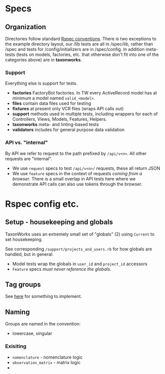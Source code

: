 # Specs

## Organization

Directories follow standard [Rspec conventions](https://www.relishapp.com/rspec/rspec-rails/docs/directory-structure). 
There is two exceptions to the example directory layout, our /lib tests are all in /spec/lib, rather than /spec and tests for /config/initializers are in /spec/config. In addition meta-tests (tests on models, factories, etc. that otherwise don't fit into one of the categories above) are in **taxonworks**.

### Support

Everything else is support for tests.

* **factories** FactoryBot factories. In TW every ActiveRecord model has at minimum a model named `valid_<model>`.
* **files** contain data files used for testing
* **fixtures** at present only VCR files (wraps API calls out)
* **support** methods used in multiple tests, including wrappers for each of Controllers, Views, Models, Features, Helpers. 
* **taxonworks** meta- and linting-based tests 
* **validators** includes for general purpose data validation

### API vs. "internal"

By API we refer to request to the path prefixed by `/api/v<n>`.  All other requests are "internal".

* We use `request` specs to test `/api/v<n>/` requests, these all return JSON
* We use `feature` specs in the context of requests _coming from a browser_.  There is a small overlap in API tests here where we demonstrate API calls can also use tokens through the browser.

# Rspec config etc.

## Setup - housekeeping and globals

TaxonWorks uses an extremely small set of "globals" (2) using `Current` to set housekeeping.

See corresponding `/support/projects_and_users.rb` for how globals are handled, but in general:

* Model tests wrap the globals in `user_id` and `project_id` accessors
* `Feature` specs *must never reference the globals*.

## Tag groups

See [here](http://elementalselenium.com/tips/60-list-tags) for something to implement.

## Naming 
Groups are named in the convention:
* lowercase, singular 


### Exisiting 

* `nomenclature` - nomenclature logic
* `observation_matrix` - matrix logic
* 
